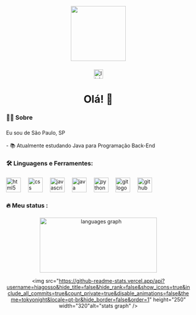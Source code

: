 <div align="center">
  <img height="150" src="https://cdn-icons-png.flaticon.com/512/3242/3242120.png"  />
</div>

###

<div align="center">
  <a href="br.linkedin.com/in/hiago-souza-dev" target="_blank">
    <img src="https://img.shields.io/static/v1?message=LinkedIn&logo=linkedin&label=&color=0077B5&logoColor=white&labelColor=&style=for-the-badge" height="25" alt="linkedin logo"  />
  </a>
</div>


###

<h1 align="center">Olá! 👋</h1>

###

<h3 align="left">👩‍💻  Sobre</h3>

###

<p align="left">Eu sou de São Paulo, SP <br><br>- 📚 Atualmente estudando Java para Programação Back-End</p>

###

<h3 align="left">🛠 Linguagens e Ferramentes:</h3>

###

<div align="left">
  <img src="https://cdn.jsdelivr.net/gh/devicons/devicon/icons/html5/html5-original.svg" height="40" alt="html5 logo"  />
  <img width="12" />
  <img src="https://cdn.jsdelivr.net/gh/devicons/devicon/icons/css3/css3-original.svg" height="40" alt="css logo"  />
  <img width="12" />
  <img src="https://cdn.jsdelivr.net/gh/devicons/devicon/icons/javascript/javascript-original.svg" height="40" alt="javascript logo"  />
  <img width="12" />
  <img src="https://cdn.jsdelivr.net/gh/devicons/devicon/icons/java/java-original.svg" height="40" alt="java logo"  />
  <img width="12" />
  <img src="https://cdn.jsdelivr.net/gh/devicons/devicon/icons/python/python-original.svg" height="40" alt="python logo"  />
  <img width="12" />
  <img src="https://cdn.jsdelivr.net/gh/devicons/devicon/icons/git/git-original.svg" height="40" alt="git logo"  />
  <img width="12" />
  <img src="https://cdn.jsdelivr.net/gh/devicons/devicon/icons/github/github-original.svg" height="40" alt="github logo"  />
</div>

###

<h3 align="left">🔥   Meu status :</h3>

###

<div align="center">
  <img src="https://github-readme-stats.vercel.app/api/top-langs?username=hiagosso&locale=pt-br&hide_title=false&langs_count=5&theme=tokyonight&hide_border=false&order=2&hide=Tex,HTML,CSS" height="150" width="320" alt="languages graph"  />
  
  <img src="https://github-readme-stats.vercel.app/api?username=hiagosso&hide_title=false&hide_rank=false&show_icons=true&include_all_commits=true&count_private=true&disable_animations=false&theme=tokyonight&locale=pt-br&hide_border=false&order=1" height="250" width="320"alt="stats graph"  />
</div>

###

